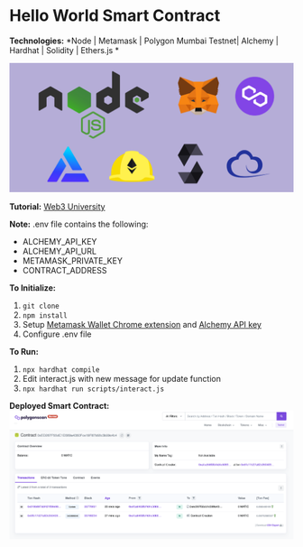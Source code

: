 # Hello World Smart Contract
**Technologies:** *Node | Metamask | Polygon Mumbai Testnet| Alchemy | Hardhat | Solidity | Ethers.js *

![Project's Technologies](README_imgs/technologies.png)

**Tutorial:** [Web3 University](https://www.web3.university/tracks/create-a-smart-contract/interact-with-your-smart-contract)

**Note:** .env file contains the following:
- ALCHEMY_API_KEY
- ALCHEMY_API_URL
- METAMASK_PRIVATE_KEY
- CONTRACT_ADDRESS

**To Initialize:**
1. `git clone`
2. `npm install`
3. Setup [Metamask Wallet Chrome extension](https://chrome.google.com/webstore/detail/metamask/nkbihfbeogaeaoehlefnkodbefgpgknn?hl=en) and [Alchemy API key](https://www.alchemy.com/)
4. Configure .env file

**To Run:**
1. `npx hardhat compile`
2. Edit interact.js with new message for update function
2. `npx hardhat run scripts/interact.js`

**Deployed Smart Contract:**
![Deployed Smart Contract](README_imgs/deployed_smart_contract.png)